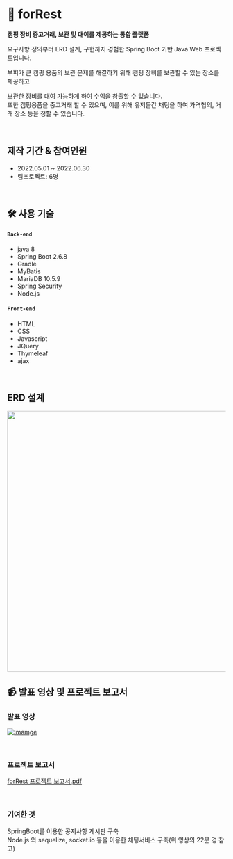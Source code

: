 # :evergreen_tree: forRest

**캠핑 장비 중고거래, 보관 및 대여를 제공하는 통합 플랫폼**

요구사항 정의부터 ERD 설계, 구현까지 경험한 Spring Boot 기반 Java Web 프로젝트입니다.
<br>

부피가 큰 캠핑 용품의 보관 문제를 해결하기 위해 캠핑 장비를 보관할 수 있는 장소를 제공하고

보관한 장비를 대여 가능하게 하여 수익을 창출할 수 있습니다.
<br>
또한 캠핑용품을 중고거래 할 수 있으며, 이를 위해 유저들간 채팅을 하여 가격협의, 거래 장소 등을 정할 수 있습니다.

<br>

## 제작 기간 & 참여인원

* 2022.05.01 ~ 2022.06.30
* 팀프로젝트: 6명

<br>

## 🛠 사용 기술

#### `Back-end`

* java 8
* Spring Boot 2.6.8
* Gradle
* MyBatis
* MariaDB 10.5.9
* Spring Security
* Node.js

#### `Front-end`

* HTML
* CSS
* Javascript
* JQuery
* Thymeleaf
* ajax

<br>

## ERD 설계

<img src="https://user-images.githubusercontent.com/83762364/189522608-b4397e0b-9c58-4e04-9949-2692a4df8439.png" width="900" height="600"/>
 

## 📹 발표 영상 및 프로젝트 보고서

### 발표 영상

[![imamge](https://user-images.githubusercontent.com/83762364/188839247-4079e5b1-3979-47b8-ae37-753f1cd64937.png)](https://youtu.be/24TOhOPyFDk?t=470) 

<br>

### 프로젝트 보고서 

[forRest 프로젝트 보고서.pdf](https://drive.google.com/file/d/1lcodOBAqL4omjVfrSmB6bWeIqKXgnOyb/view?usp=sharing)

<br>

### 기여한 것

SpringBoot를 이용한 공지사항 게시판 구축
<br>
Node.js 와 sequelize, socket.io 등을 이용한 채팅서비스 구축(위 영상의 22분 경 참고)



